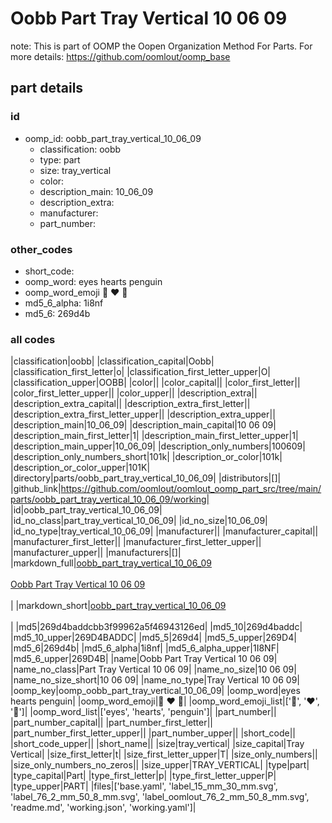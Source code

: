 # Oobb Part Tray Vertical 10 06 09  

note: This is part of OOMP the Oopen Organization Method For Parts. For more details: https://github.com/oomlout/oomp_base

##  part details





### id
* oomp_id: oobb_part_tray_vertical_10_06_09
  * classification: oobb
  * type: part
  * size: tray_vertical
  * color: 
  * description_main: 10_06_09
  * description_extra: 
  * manufacturer: 
  * part_number: 

### other_codes
* short_code: 
* oomp_word: eyes hearts penguin
* oomp_word_emoji :eyes: :hearts: :penguin:
* md5_6_alpha: 1i8nf
* md5_6: 269d4b

### all codes 
|classification|oobb|
|classification_capital|Oobb|
|classification_first_letter|o|
|classification_first_letter_upper|O|
|classification_upper|OOBB|
|color||
|color_capital||
|color_first_letter||
|color_first_letter_upper||
|color_upper||
|description_extra||
|description_extra_capital||
|description_extra_first_letter||
|description_extra_first_letter_upper||
|description_extra_upper||
|description_main|10_06_09|
|description_main_capital|10 06 09|
|description_main_first_letter|1|
|description_main_first_letter_upper|1|
|description_main_upper|10_06_09|
|description_only_numbers|100609|
|description_only_numbers_short|101k|
|description_or_color|101k|
|description_or_color_upper|101K|
|directory|parts/oobb_part_tray_vertical_10_06_09|
|distributors|[]|
|github_link|https://github.com/oomlout/oomlout_oomp_part_src/tree/main/parts/oobb_part_tray_vertical_10_06_09/working|
|id|oobb_part_tray_vertical_10_06_09|
|id_no_class|part_tray_vertical_10_06_09|
|id_no_size|10_06_09|
|id_no_type|tray_vertical_10_06_09|
|manufacturer||
|manufacturer_capital||
|manufacturer_first_letter||
|manufacturer_first_letter_upper||
|manufacturer_upper||
|manufacturers|[]|
|markdown_full|[oobb_part_tray_vertical_10_06_09](https://github.com/oomlout/oomlout_oomp_part_src/tree/main/parts/oobb_part_tray_vertical_10_06_09/working)<br>[](https://github.com/oomlout/oomlout_oomp_part_src/tree/main/parts/oobb_part_tray_vertical_10_06_09/working)<br>[Oobb Part Tray Vertical 10 06 09](https://github.com/oomlout/oomlout_oomp_part_src/tree/main/parts/oobb_part_tray_vertical_10_06_09/working)<br><br>|
|markdown_short|[oobb_part_tray_vertical_10_06_09](https://github.com/oomlout/oomlout_oomp_part_src/tree/main/parts/oobb_part_tray_vertical_10_06_09/working)<br><br>|
|md5|269d4baddcbb3f99962a5f46943126ed|
|md5_10|269d4baddc|
|md5_10_upper|269D4BADDC|
|md5_5|269d4|
|md5_5_upper|269D4|
|md5_6|269d4b|
|md5_6_alpha|1i8nf|
|md5_6_alpha_upper|1I8NF|
|md5_6_upper|269D4B|
|name|Oobb Part Tray Vertical 10 06 09|
|name_no_class|Part Tray Vertical 10 06 09|
|name_no_size|10 06 09|
|name_no_size_short|10 06 09|
|name_no_type|Tray Vertical 10 06 09|
|oomp_key|oomp_oobb_part_tray_vertical_10_06_09|
|oomp_word|eyes hearts penguin|
|oomp_word_emoji|:eyes: :hearts: :penguin:|
|oomp_word_emoji_list|[':eyes:', ':hearts:', ':penguin:']|
|oomp_word_list|['eyes', 'hearts', 'penguin']|
|part_number||
|part_number_capital||
|part_number_first_letter||
|part_number_first_letter_upper||
|part_number_upper||
|short_code||
|short_code_upper||
|short_name||
|size|tray_vertical|
|size_capital|Tray Vertical|
|size_first_letter|t|
|size_first_letter_upper|T|
|size_only_numbers||
|size_only_numbers_no_zeros||
|size_upper|TRAY_VERTICAL|
|type|part|
|type_capital|Part|
|type_first_letter|p|
|type_first_letter_upper|P|
|type_upper|PART|
|files|['base.yaml', 'label_15_mm_30_mm.svg', 'label_76_2_mm_50_8_mm.svg', 'label_oomlout_76_2_mm_50_8_mm.svg', 'readme.md', 'working.json', 'working.yaml']|
